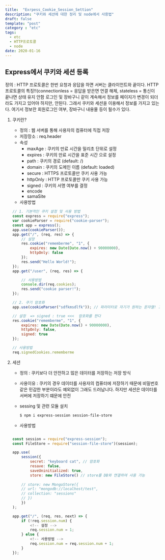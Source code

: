 ```yaml
---
title:  "Exrpess_Cookie_Session_Settion"
description: "쿠키와 세션에 대한 정리 및 node에서 사용법"
draft: false
template: "post"
category : "etc"
tags:
  - etc
  - HTTP프로토콜
  - node
date: 2020-01-16
---
```

## Express에서 쿠키와 세션 등록

정의 : HTTP 프로토콜은 한번 요청과 응답을 하면 서버는 클라이언트와 끝이다.
       HTTP 프로토콜의 특징!!(connectionless = 응답을 받은면 연결 해체, stateless = 통신이 끝나면 상태 유지 안함
       로그인 및 장바구니 같이 계속해서 정보를 페이지가 변경이 되더라도 가지고 있어야 하지만, 안된다. 그래서 쿠키와 세션을 이용해서 정보를 가지고 있는다. 여기서 정보란 회원로그인 여부, 장바구니 내용물 등이 될수가 있다.

1. 쿠키란?

    - 정의 : 웹 서버를 통해 사용자의 컴퓨터에 직접 저장
    - 저장장소 : req.header
    - 속성
        - maxAge : 쿠키의 만료 시간을 밀리초 단위로 설정
        - expires : 쿠키의 만료 시간을 표준 시간 으로 설정
        - path : 쿠키의 경로 (default: /)
        - domain : 쿠키의 도메인 이름 (default: loaded)
        - secure : HTTPS 프로토콜만 쿠키 사용 가능
        - httpOnly : HTTP 프로토콜만 쿠키 사용 가능
        - signed : 쿠키의 서명 여부를 결정
        - encode
        - samaSite

    * 사용방법

    ```js
    // 1. 기본적인 쿠키 설정 및 사용 방법
    const express = require("express");
    var cookieParser = require("cookie-parser");
    const app = express();
    app.use(cookieParser());
    app.get("/", (req, res) => {
        // 설정
        res.cookie("rememberme", "1", {
            expires: new Date(Date.now() + 90000000),
            httpOnly: false
        });
        res.send("Hello World!");
    });
    app.get("/user", (req, res) => {

        // 사용방법
        console.dir(req.cookies);
        res.send("cookie parser!");
    });

    // 2. 쿠기 암호화
    app.use(cookieParser("sdfkmsdlfk")); // 파라미터로 자기가 원하는 문자열! 그걸 기준으로 암호화

    // 설정  => signed : true <<<  암호화를 한다
    res.cookie("rememberme", "1", {
        expires: new Date(Date.now() + 90000000),
        httpOnly: false,
        signed: true
    });

    // 사용방법
    req.signedCookies.rememberme
    ```

2. 세션
    - 정의 : 쿠키보다 더 안전하고 많은 데이터를 저장하는 저장 방식
    - 사용이유 : 쿠키의 경우 데이터를 사용자의 컴퓨터에 저장하기 때문에 비밀번호 같은 민감한
      부분이라도 예외없이 그래도 드러납니다. 하지만 세션은 데이터를 서버에 저장하기 떄문에 안전
    - sessing 및 관련 모듈 설치

        ```bash
        $ npm i express-session session-file-store
        ```
    - 사용방법

    ```js

    const session = require("express-session");
    const FileStore = require("session-file-store")(session);

    app.use(
        session({
            secret: "keyboard cat", // 암호화
            resave: false,
            saveUninitialized: true,
            store: new FileStore() // store를 DB와 연결하여 사용 가능
            
        // store: new MongoStore({
        // url: "mongodb://localhost/test",
        // collection: "sessions"
        // })
        })
    );

    app.get("/", (req, res, next) => {
        if (!req.session.num) {
            <!-- 설정 -->
            req.session.num = 1;
        } else {
            <!-- 사용방법 -->
            req.session.num = req.session.num + 1;
        }
    });


    ```
